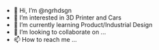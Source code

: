 - 👋 Hi, I’m @ngrhdsgn
- 👀 I’m interested in 3D Printer and Cars
- 🌱 I’m currently learning Product/Industrial Design
- 💞️ I’m looking to collaborate on ...
- 📫 How to reach me ...

<!---
ngrhdsgn/ngrhdsgn is a ✨ special ✨ repository because its `README.md` (this file) appears on your GitHub profile.
You can click the Preview link to take a look at your changes.
--->
